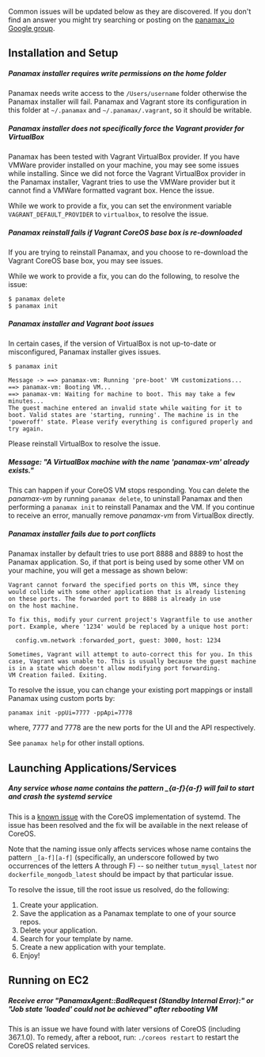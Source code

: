 Common issues will be updated below as they are discovered. If you don't find an answer you might try searching or posting on the [panamax_io Google group](https://groups.google.com/forum/#!forum/panamax_io). 

## Installation and Setup

##### Panamax installer requires write permissions on the home folder 
Panamax needs write access to the `/Users/username` folder otherwise the Panamax installer will fail. Panamax and Vagrant store its configuration in this folder at `~/.panamax` and `~/.panamax/.vagrant`, so it should be writable.

##### Panamax installer does not specifically force the Vagrant provider for VirtualBox 
Panamax has been tested with Vagrant VirtualBox provider. If you have VMWare provider installed on your machine, you may see some issues while installing. Since we did not force the Vagrant VirtualBox provider in the Panamax installer, Vagrant tries to use the VMWare provider but it cannot find a VMWare formatted vagrant box. Hence the issue.

While we work to provide a fix, you can set the environment variable `VAGRANT_DEFAULT_PROVIDER` to `virtualbox`, to resolve the issue. 

##### Panamax reinstall fails if Vagrant CoreOS base box is re-downloaded 
If you are trying to reinstall Panamax, and you choose to re-download the Vagrant CoreOS base box, you may see issues.

While we work to provide a fix, you can do the following, to resolve the issue: 

```
$ panamax delete
$ panamax init 
```

##### Panamax installer and Vagrant boot issues 
In certain cases, if the version of VirtualBox is not up-to-date or misconfigured, Panamax installer gives issues. 

```
$ panamax init

Message -> ==> panamax-vm: Running 'pre-boot' VM customizations...
==> panamax-vm: Booting VM...
==> panamax-vm: Waiting for machine to boot. This may take a few minutes...
The guest machine entered an invalid state while waiting for it to boot. Valid states are 'starting, running'. The machine is in the 'poweroff' state. Please verify everything is configured properly and try again.  
```

Please reinstall VirtualBox to resolve the issue. 

##### Message: "A VirtualBox machine with the name 'panamax-vm' already exists."
This can happen if your CoreOS VM stops responding. You can delete the _panamax-vm_ by running `panamax delete`, to uninstall Panamax and then performing a `panamax init` to reinstall Panamax and the VM. If you continue to receive an error, manually remove _panamax-vm_ from VirtualBox directly.

##### Panamax installer fails due to port conflicts

Panamax installer by default tries to use port 8888 and 8889 to host the Panamax application. So, if that port is being used by some other VM on your machine, you will get a message as shown below:

```
Vagrant cannot forward the specified ports on this VM, since they
would collide with some other application that is already listening
on these ports. The forwarded port to 8888 is already in use
on the host machine.

To fix this, modify your current project's Vagrantfile to use another
port. Example, where '1234' would be replaced by a unique host port:

  config.vm.network :forwarded_port, guest: 3000, host: 1234

Sometimes, Vagrant will attempt to auto-correct this for you. In this
case, Vagrant was unable to. This is usually because the guest machine
is in a state which doesn't allow modifying port forwarding.
VM Creation failed. Exiting.
```

To resolve the issue, you can change your existing port mappings or install Panamax using custom ports by:

``` panamax init -ppUi=7777 -ppApi=7778 ```

where, 7777 and 7778 are the new ports for the UI and the API respectively.

See `panamax help` for other install options.

## Launching Applications/Services

##### Any service whose name contains the pattern _{a-f}{a-f} will fail to start and crash the systemd service

This is a [known issue](https://github.com/coreos/go-systemd/pull/49) with the CoreOS implementation of systemd. The issue has been resolved and the fix will be available in the next release of CoreOS. 

Note that the naming issue only affects services whose name contains the pattern `_[a-f][a-f]` (specifically, an underscore followed by two occurrences of the letters A through F) -- so neither `tutum_mysql_latest` nor `dockerfile_mongodb_latest` should be impact by that particular issue.

To resolve the issue, till the root issue us resolved, do the following:

1. Create your application.
2. Save the application as a Panamax template to one of your source repos.
3. Delete your application.
4. Search for your template by name.
5. Create a new application with your template.
6. Enjoy!

## Running on EC2

##### Receive error "PanamaxAgent::BadRequest (Standby Internal Error):" or "Job state 'loaded' could not be achieved" after rebooting VM

This is an issue we have found with later versions of CoreOS (including 367.1.0). To remedy, after a reboot, run: `./coreos restart` to restart the CoreOS related services.